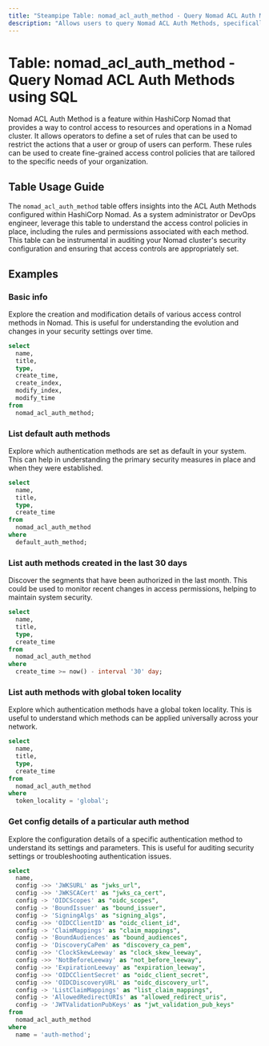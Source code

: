 ```yaml
---
title: "Steampipe Table: nomad_acl_auth_method - Query Nomad ACL Auth Methods using SQL"
description: "Allows users to query Nomad ACL Auth Methods, specifically the information about the ACL Auth Methods configured in Nomad."
---
```


# Table: nomad_acl_auth_method - Query Nomad ACL Auth Methods using SQL

Nomad ACL Auth Method is a feature within HashiCorp Nomad that provides a way to control access to resources and operations in a Nomad cluster. It allows operators to define a set of rules that can be used to restrict the actions that a user or group of users can perform. These rules can be used to create fine-grained access control policies that are tailored to the specific needs of your organization.

## Table Usage Guide

The `nomad_acl_auth_method` table offers insights into the ACL Auth Methods configured within HashiCorp Nomad. As a system administrator or DevOps engineer, leverage this table to understand the access control policies in place, including the rules and permissions associated with each method. This table can be instrumental in auditing your Nomad cluster's security configuration and ensuring that access controls are appropriately set.

## Examples

### Basic info
Explore the creation and modification details of various access control methods in Nomad. This is useful for understanding the evolution and changes in your security settings over time.

```sql
select
  name,
  title,
  type,
  create_time,
  create_index,
  modify_index,
  modify_time
from
  nomad_acl_auth_method;
```

### List default auth methods
Explore which authentication methods are set as default in your system. This can help in understanding the primary security measures in place and when they were established.

```sql
select
  name,
  title,
  type,
  create_time
from
  nomad_acl_auth_method
where
  default_auth_method;
```

### List auth methods created in the last 30 days
Discover the segments that have been authorized in the last month. This could be used to monitor recent changes in access permissions, helping to maintain system security.

```sql
select
  name,
  title,
  type,
  create_time
from
  nomad_acl_auth_method
where
  create_time >= now() - interval '30' day;
```

### List auth methods with global token locality
Explore which authentication methods have a global token locality. This is useful to understand which methods can be applied universally across your network.

```sql
select
  name,
  title,
  type,
  create_time
from
  nomad_acl_auth_method
where
  token_locality = 'global';
```

### Get config details of a particular auth method
Explore the configuration details of a specific authentication method to understand its settings and parameters. This is useful for auditing security settings or troubleshooting authentication issues.

```sql
select
  name,
  config ->> 'JWKSURL' as "jwks_url",
  config ->> 'JWKSCACert' as "jwks_ca_cert",
  config -> 'OIDCScopes' as "oidc_scopes",
  config -> 'BoundIssuer' as "bound_issuer",
  config -> 'SigningAlgs' as "signing_algs",
  config ->> 'OIDCClientID' as "oidc_client_id",
  config -> 'ClaimMappings' as "claim_mappings",
  config -> 'BoundAudiences' as "bound_audiences",
  config -> 'DiscoveryCaPem' as "discovery_ca_pem",
  config ->> 'ClockSkewLeeway' as "clock_skew_leeway",
  config ->> 'NotBeforeLeeway' as "not_before_leeway",
  config ->> 'ExpirationLeeway' as "expiration_leeway",
  config ->> 'OIDCClientSecret' as "oidc_client_secret",
  config ->> 'OIDCDiscoveryURL' as "oidc_discovery_url",
  config -> 'ListClaimMappings' as "list_claim_mappings",
  config -> 'AllowedRedirectURIs' as "allowed_redirect_uris",
  config -> 'JWTValidationPubKeys' as "jwt_validation_pub_keys"
from
  nomad_acl_auth_method
where
  name = 'auth-method';
```